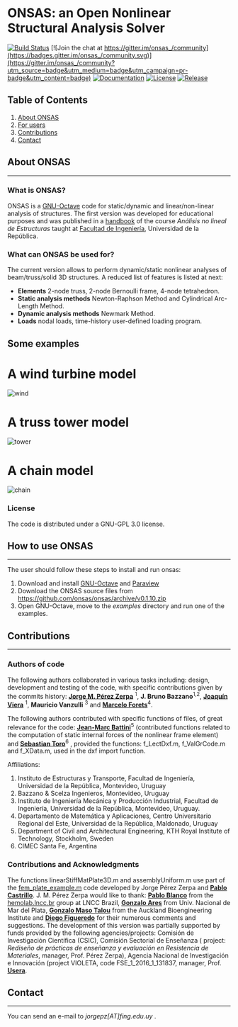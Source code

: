 
# ONSAS: an Open Nonlinear Structural Analysis Solver

[![Build Status](https://travis-ci.org/ONSAS/ONSAS.svg?branch=master)](https://travis-ci.org/ONSAS/ONSAS.m)
[![Join the chat at https://gitter.im/onsas_/community](https://badges.gitter.im/onsas_/community.svg)](https://gitter.im/onsas_/community?utm_source=badge&utm_medium=badge&utm_campaign=pr-badge&utm_content=badge)
[![Documentation](https://img.shields.io/badge/docs-latest-blue.svg)](https://onsas.github.io/ONSAS_docs/dev/)
[![License](https://img.shields.io/badge/License-GPLv3-green.svg)](https://github.com/ONSAS/ONSAS/blob/master/COPYING.txt)
[![Release](https://img.shields.io/github/v/release/ONSAS/ONSAS?color=yellow&include_prereleases)](https://github.com/ONSAS/ONSAS/releases)

## Table of Contents
1. [About ONSAS](#aboutonsas)
1. [For users](#howtouseonsas)
1. [Contributions](#contributions)
1. [Contact](#contact)

## About ONSAS <a name="aboutonsas"></a>
------

### What is ONSAS?

ONSAS is a [GNU-Octave](https://www.gnu.org/software/octave/) code for static/dynamic and linear/non-linear analysis of structures. The first version was developed for educational purposes and was published in a [handbook](https://www.colibri.udelar.edu.uy/jspui/bitstream/20.500.12008/22106/1/Bazzano_P%c3%a9rezZerpa_Introducci%c3%b3n_al_An%c3%a1lisis_No_Lineal_de_Estructuras_2017.pdf) of the course _Análisis no lineal de Estructuras_ taught at [Facultad de Ingeniería](https://www.fing.edu.uy/), Universidad de la República.
  
### What can ONSAS be used for?

The current version allows to perform dynamic/static nonlinear analyses of beam/truss/solid 3D structures. A reduced list of features is listed at next:

* **Elements** 2-node truss, 2-node Bernoulli frame, 4-node tetrahedron.
* **Static analysis methods** Newton-Raphson Method and Cylindrical Arc-Length Method.
* **Dynamic analysis methods** Newmark Method.
* **Loads** nodal loads, time-history user-defined loading program.

## Some examples

# A wind turbine model
![wind](https://github.com/ONSAS/ONSAS_docs/blob/master/gifs/wind.gif?raw=true)

# A truss tower model
![tower](https://github.com/ONSAS/ONSAS_docs/blob/master/gifs/tower.gif?raw=true)

# A chain model
![chain](https://user-images.githubusercontent.com/42485529/92779625-9afb3180-f378-11ea-8114-854f2c751fed.gif?raw=true)

### License

The code is distributed under a GNU-GPL 3.0 license.



## How to use ONSAS <a name="howtouseonsas"></a>
------

The user should follow these steps to install and run onsas:

1. Download and install [GNU-Octave](https://www.gnu.org/software/octave/) and [Paraview](https://www.paraview.org/)
1. Download the ONSAS source files from https://github.com/onsas/onsas/archive/v0.1.10.zip
1. Open GNU-Octave, move to the _examples_ directory and run one of the examples.

## Contributions <a name="contributions"></a>
------

### Authors of code
The following authors collaborated in various tasks including: design, development and testing of the code, with specific contributions given by the commits history: [**Jorge M. Pérez Zerpa**](https://www.fing.edu.uy/~jorgepz) <sup>1</sup>, **J. Bruno Bazzano**<sup>1,2</sup>, [**Joaquín Viera**](https://www.researchgate.net/profile/Joaquin_Viera_Sosa) <sup>1</sup>, **Mauricio Vanzulli** <sup>3</sup> and [**Marcelo Forets**](https://scholar.google.fr/citations?user=XSJzDEsAAAAJ&hl=en)<sup>4</sup>.

The following authors contributed with specific functions of files, of great relevance for the code: [**Jean-Marc Battini**](https://scholar.google.com/citations?user=7dzVcKoAAAAJ&hl=en)<sup>5</sup> (contributed functions related to the computation of static internal forces of the nonlinear frame element) and [**Sebastian Toro**](https://scholar.google.com/citations?user=7Z3ruPAAAAAJ&hl=es)<sup>6</sup> , provided the functions: f_LectDxf.m, f_ValGrCode.m and f_XData.m, used in the dxf import function.

Affiliations:

1. Instituto de Estructuras y Transporte, Facultad de Ingeniería, Universidad de la República, Montevideo, Uruguay
1. Bazzano & Scelza Ingenieros, Montevideo, Uruguay
1. Instituto de Ingeniería Mecánica y Producción Industrial, Facultad de Ingeniería, Universidad de la República, Montevideo, Uruguay.
1. Departamento de Matemática y Aplicaciones, Centro Universitario Regional del Este, Universidad de la República, Maldonado, Uruguay
1. Department of Civil and Architectural Engineering, KTH Royal Institute of Technology, Stockholm, Sweden
1. CIMEC Santa Fe, Argentina

### Contributions and Acknowledgments
The functions linearStiffMatPlate3D.m and assemblyUniform.m use part of the [fem_plate_example.m](https://gitlab.fing.edu.uy/snippets/60) code developed by Jorge Pérez Zerpa and [**Pablo Castrillo**](https://www.fing.edu.uy/~pabloc/).  J. M. Pérez Zerpa would like to thank: [**Pablo Blanco**](https://scholar.google.com/citations?user=X0382ScAAAAJ&hl=es) from the [hemolab.lncc.br](http://hemolab.lncc.br/) group at LNCC Brazil, [**Gonzalo Ares**](https://scholar.google.com/citations?user=lCeQOH0AAAAJ&hl=en) from Univ. Nacional de Mar del Plata, [**Gonzalo Maso Talou**](https://unidirectory.auckland.ac.nz/profile/g-masotalou) from the Auckland Bioengineering Institute and [**Diego Figueredo**](https://www.researchgate.net/profile/Diego_Figueredo4) for their numerous comments and suggestions. The development of this version was partially supported by funds provided by the following agencies/projects: Comisión de Investigación Científica (CSIC), Comisión Sectorial de Enseñanza ( project: _Rediseño de prácticas de enseñanza y evaluación en Resistencia de Materiales_, manager, Prof. Pérez Zerpa), Agencia Nacional de Investigación e Innovación (project VIOLETA, code FSE_1_2016_1_131837, manager, Prof. [**Usera**](https://scholar.google.com/citations?user=9U_jEd4AAAAJ&hl=en).

## Contact <a name="contact"></a>
------

You can send an e-mail to _jorgepz[AT]fing.edu.uy_ .
